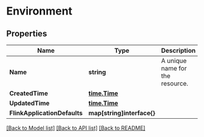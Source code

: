 # Environment

## Properties

Name | Type | Description | Notes
------------ | ------------- | ------------- | -------------
**Name** | **string** | A unique name for the resource. | 
**CreatedTime** | [**time.Time**](time.Time.md) |  | [optional] 
**UpdatedTime** | [**time.Time**](time.Time.md) |  | [optional] 
**FlinkApplicationDefaults** | **map[string]interface{}** |  | [optional] 

[[Back to Model list]](../README.md#documentation-for-models) [[Back to API list]](../README.md#documentation-for-api-endpoints) [[Back to README]](../README.md)



